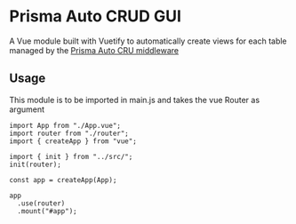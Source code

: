 # Prisma Auto CRUD GUI

A Vue module built with Vuetify to automatically create views for each table managed by the [Prisma Auto CRU middleware](https://github.com/maximemoreillon/prisma-auto-crud)

## Usage

This module is to be imported in main.js and takes the vue Router as argument

```
import App from "./App.vue";
import router from "./router";
import { createApp } from "vue";

import { init } from "../src/";
init(router);

const app = createApp(App);

app
  .use(router)
  .mount("#app");

```
